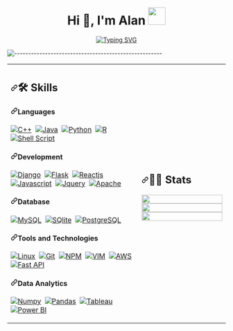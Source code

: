 <h1 align="center" dir="auto">Hi 👋, I'm Alan <img height="40" src="https://emoji.gg/assets/emoji/7333-parrotdance.gif"></h1>

<!-- View words-->
<p align="center" dir="auto">
<a align="center" href="https://git.io/typing-svg"><img src="https://readme-typing-svg.herokuapp.com?font=Fira+Code&pause=1000&center=true&vCenter=true&width=435&height=20&lines=Systems+Engineer+Student;Always+Learning+New+Technologies" alt="Typing SVG"/></a>
</p>

<!-- Line -->
<img src="https://raw.githubusercontent.com/andreasbm/readme/master/assets/lines/aqua.png" alt="-----------------------------------------------------" style="max-width: 100%;">

<table width="100%">
 <tbody><tr>
    <td width="60%">
<h2 dir="auto"><a id="user-content-️-skills" class="anchor" aria-hidden="true" href="#️-skills"><svg class="octicon octicon-link" viewBox="0 0 16 16" version="1.1" width="16" height="16" aria-hidden="true"><path fill-rule="evenodd" d="M7.775 3.275a.75.75 0 001.06 1.06l1.25-1.25a2 2 0 112.83 2.83l-2.5 2.5a2 2 0 01-2.83 0 .75.75 0 00-1.06 1.06 3.5 3.5 0 004.95 0l2.5-2.5a3.5 3.5 0 00-4.95-4.95l-1.25 1.25zm-4.69 9.64a2 2 0 010-2.83l2.5-2.5a2 2 0 012.83 0 .75.75 0 001.06-1.06 3.5 3.5 0 00-4.95 0l-2.5 2.5a3.5 3.5 0 004.95 4.95l1.25-1.25a.75.75 0 00-1.06-1.06l-1.25 1.25a2 2 0 01-2.83 0z"></path></svg></a><g-emoji class="g-emoji" alias="hammer_and_wrench" fallback-src="https://github.githubassets.com/images/icons/emoji/unicode/1f6e0.png">🛠️</g-emoji> Skills</h2>
<h4 dir="auto"><a id="user-content-languages" class="anchor" aria-hidden="true" href="#languages"><svg class="octicon octicon-link" viewBox="0 0 16 16" version="1.1" width="16" height="16" aria-hidden="true"><path fill-rule="evenodd" d="M7.775 3.275a.75.75 0 001.06 1.06l1.25-1.25a2 2 0 112.83 2.83l-2.5 2.5a2 2 0 01-2.83 0 .75.75 0 00-1.06 1.06 3.5 3.5 0 004.95 0l2.5-2.5a3.5 3.5 0 00-4.95-4.95l-1.25 1.25zm-4.69 9.64a2 2 0 010-2.83l2.5-2.5a2 2 0 012.83 0 .75.75 0 001.06-1.06 3.5 3.5 0 00-4.95 0l-2.5 2.5a3.5 3.5 0 004.95 4.95l1.25-1.25a.75.75 0 00-1.06-1.06l-1.25 1.25a2 2 0 01-2.83 0z"></path></svg></a>Languages</h4>
<p dir="auto"><a target="_blank" rel="noopener noreferrer nofollow" href="https://camo.githubusercontent.com/7d2d9f2c713c8bb81fb97575cb8fbaea86cca12f310356615f2f42c284256396/68747470733a2f2f696d672e736869656c64732e696f2f62616467652f2d432b2b2d3035313232413f7374796c653d666c6174266c6f676f3d43253242253242266c6f676f436f6c6f723d303035393943"><img src="https://camo.githubusercontent.com/7d2d9f2c713c8bb81fb97575cb8fbaea86cca12f310356615f2f42c284256396/68747470733a2f2f696d672e736869656c64732e696f2f62616467652f2d432b2b2d3035313232413f7374796c653d666c6174266c6f676f3d43253242253242266c6f676f436f6c6f723d303035393943" alt="C++" data-canonical-src="https://img.shields.io/badge/-C++-05122A?style=flat&amp;logo=C%2B%2B&amp;logoColor=00599C" style="max-width: 100%;"></a>&nbsp;
<a target="_blank" rel="noopener noreferrer nofollow" href="https://camo.githubusercontent.com/18bfe7d874ddbd0a97f6f73bd1cb91cc767983c05c3c8fb95094f26429d7d346/68747470733a2f2f696d672e736869656c64732e696f2f62616467652f4a6176612d2532333135303435382e7376673f7374796c653d666c6174266c6f676f3d6a617661266c6f676f436f6c6f723d6f72616e6765"><img src="https://camo.githubusercontent.com/18bfe7d874ddbd0a97f6f73bd1cb91cc767983c05c3c8fb95094f26429d7d346/68747470733a2f2f696d672e736869656c64732e696f2f62616467652f4a6176612d2532333135303435382e7376673f7374796c653d666c6174266c6f676f3d6a617661266c6f676f436f6c6f723d6f72616e6765" alt="Java" data-canonical-src="https://img.shields.io/badge/Java-%23150458.svg?style=flat&amp;logo=java&amp;logoColor=orange" style="max-width: 100%;"></a>&nbsp;
<a target="_blank" rel="noopener noreferrer nofollow" href="https://camo.githubusercontent.com/1d60a65352c961dc0bc3bfcddb926a34787b47ffced9bcadeaea32962297ef5a/68747470733a2f2f696d672e736869656c64732e696f2f62616467652f2d507974686f6e2d3035313232413f7374796c653d666c6174266c6f676f3d707974686f6e"><img src="https://camo.githubusercontent.com/1d60a65352c961dc0bc3bfcddb926a34787b47ffced9bcadeaea32962297ef5a/68747470733a2f2f696d672e736869656c64732e696f2f62616467652f2d507974686f6e2d3035313232413f7374796c653d666c6174266c6f676f3d707974686f6e" alt="Python" data-canonical-src="https://img.shields.io/badge/-Python-05122A?style=flat&amp;logo=python" style="max-width: 100%;"></a>&nbsp;
<a target="_blank" rel="noopener noreferrer nofollow" href="https://camo.githubusercontent.com/b82a1e5c2edf16f8a7efe7a2918086812cab34c9f631a35071f4b0a9179a89de/68747470733a2f2f696d672e736869656c64732e696f2f62616467652f522d3237364443333f7374796c653d666c6174266c6f676f3d72266c6f676f436f6c6f723d626c756526636f6c6f723d304232433441"><img src="https://camo.githubusercontent.com/b82a1e5c2edf16f8a7efe7a2918086812cab34c9f631a35071f4b0a9179a89de/68747470733a2f2f696d672e736869656c64732e696f2f62616467652f522d3237364443333f7374796c653d666c6174266c6f676f3d72266c6f676f436f6c6f723d626c756526636f6c6f723d304232433441" alt="R" data-canonical-src="https://img.shields.io/badge/R-276DC3?style=flat&amp;logo=r&amp;logoColor=blue&amp;color=0B2C4A" style="max-width: 100%;"></a>&nbsp;
<a target="_blank" rel="noopener noreferrer nofollow" href="https://camo.githubusercontent.com/6d728a0ecd776e8221e392b540eed087485d5c48a2ca8ca6c87826498ab1e546/68747470733a2f2f696d672e736869656c64732e696f2f62616467652f5368656c6c5f5363726970742d3132313031313f7374796c653d666c6174266c6f676f3d676e752d62617368266c6f676f436f6c6f723d7768697465"><img src="https://camo.githubusercontent.com/6d728a0ecd776e8221e392b540eed087485d5c48a2ca8ca6c87826498ab1e546/68747470733a2f2f696d672e736869656c64732e696f2f62616467652f5368656c6c5f5363726970742d3132313031313f7374796c653d666c6174266c6f676f3d676e752d62617368266c6f676f436f6c6f723d7768697465" alt="Shell Script" data-canonical-src="https://img.shields.io/badge/Shell_Script-121011?style=flat&amp;logo=gnu-bash&amp;logoColor=white" style="max-width: 100%;"></a></p>
<h4 dir="auto"><a id="user-content-development" class="anchor" aria-hidden="true" href="#development"><svg class="octicon octicon-link" viewBox="0 0 16 16" version="1.1" width="16" height="16" aria-hidden="true"><path fill-rule="evenodd" d="M7.775 3.275a.75.75 0 001.06 1.06l1.25-1.25a2 2 0 112.83 2.83l-2.5 2.5a2 2 0 01-2.83 0 .75.75 0 00-1.06 1.06 3.5 3.5 0 004.95 0l2.5-2.5a3.5 3.5 0 00-4.95-4.95l-1.25 1.25zm-4.69 9.64a2 2 0 010-2.83l2.5-2.5a2 2 0 012.83 0 .75.75 0 001.06-1.06 3.5 3.5 0 00-4.95 0l-2.5 2.5a3.5 3.5 0 004.95 4.95l1.25-1.25a.75.75 0 00-1.06-1.06l-1.25 1.25a2 2 0 01-2.83 0z"></path></svg></a>Development</h4>
<p dir="auto"><a target="_blank" rel="noopener noreferrer nofollow" href="https://camo.githubusercontent.com/8156cb1408affa8db39978334c6e83f794f7048c85b6e434e5ee0d3fb84d3a6a/68747470733a2f2f696d672e736869656c64732e696f2f62616467652f446a616e676f2d3039324532303f7374796c653d666c6174266c6f676f3d646a616e676f266c6f676f436f6c6f723d7768697465"><img src="https://camo.githubusercontent.com/8156cb1408affa8db39978334c6e83f794f7048c85b6e434e5ee0d3fb84d3a6a/68747470733a2f2f696d672e736869656c64732e696f2f62616467652f446a616e676f2d3039324532303f7374796c653d666c6174266c6f676f3d646a616e676f266c6f676f436f6c6f723d7768697465" alt="Django" data-canonical-src="https://img.shields.io/badge/Django-092E20?style=flat&amp;logo=django&amp;logoColor=white" style="max-width: 100%;"></a>&nbsp;
<a target="_blank" rel="noopener noreferrer nofollow" href="https://camo.githubusercontent.com/470dcc698a445e3c6ff70a0523c56cadc413302d59793b10819314c3f5d89c0c/68747470733a2f2f696d672e736869656c64732e696f2f62616467652f466c61736b2d3030303030303f7374796c653d666c6174266c6f676f3d666c61736b266c6f676f436f6c6f723d7768697465"><img src="https://camo.githubusercontent.com/470dcc698a445e3c6ff70a0523c56cadc413302d59793b10819314c3f5d89c0c/68747470733a2f2f696d672e736869656c64732e696f2f62616467652f466c61736b2d3030303030303f7374796c653d666c6174266c6f676f3d666c61736b266c6f676f436f6c6f723d7768697465" alt="Flask" data-canonical-src="https://img.shields.io/badge/Flask-000000?style=flat&amp;logo=flask&amp;logoColor=white" style="max-width: 100%;"></a>&nbsp;
<a target="_blank" rel="noopener noreferrer nofollow" href="https://camo.githubusercontent.com/e10320df09d2d95e5a1cc8f0ce1b52538db9d62eff2725f3a594995babae60c7/68747470733a2f2f696d672e736869656c64732e696f2f62616467652f52656163742d3230323332413f7374796c653d666c6174266c6f676f3d7265616374266c6f676f436f6c6f723d363144414642"><img src="https://camo.githubusercontent.com/e10320df09d2d95e5a1cc8f0ce1b52538db9d62eff2725f3a594995babae60c7/68747470733a2f2f696d672e736869656c64732e696f2f62616467652f52656163742d3230323332413f7374796c653d666c6174266c6f676f3d7265616374266c6f676f436f6c6f723d363144414642" alt="Reactjs" data-canonical-src="https://img.shields.io/badge/React-20232A?style=flat&amp;logo=react&amp;logoColor=61DAFB" style="max-width: 100%;"></a>&nbsp;
<a target="_blank" rel="noopener noreferrer nofollow" href="https://camo.githubusercontent.com/0734b6e3e51fd74ee64632164fe978eeaa0fdc4c3bc8d05b7d47e03c4d8a3203/68747470733a2f2f696d672e736869656c64732e696f2f62616467652f4a6176615363726970742d4637444631453f7374796c653d666c6174266c6f676f3d6a617661736372697074266c6f676f436f6c6f723d626c61636b"><img src="https://camo.githubusercontent.com/0734b6e3e51fd74ee64632164fe978eeaa0fdc4c3bc8d05b7d47e03c4d8a3203/68747470733a2f2f696d672e736869656c64732e696f2f62616467652f4a6176615363726970742d4637444631453f7374796c653d666c6174266c6f676f3d6a617661736372697074266c6f676f436f6c6f723d626c61636b" alt="Javascript" data-canonical-src="https://img.shields.io/badge/JavaScript-F7DF1E?style=flat&amp;logo=javascript&amp;logoColor=black" style="max-width: 100%;"></a>&nbsp;
<a target="_blank" rel="noopener noreferrer nofollow" href="https://camo.githubusercontent.com/0e17e4c54ab39032fe5d740c197442247f094ab2032eb9dcfbd09d05091875c4/68747470733a2f2f696d672e736869656c64732e696f2f62616467652f6a51756572792d3037363941443f7374796c653d666c6174266c6f676f3d6a7175657279266c6f676f436f6c6f723d7768697465"><img src="https://camo.githubusercontent.com/0e17e4c54ab39032fe5d740c197442247f094ab2032eb9dcfbd09d05091875c4/68747470733a2f2f696d672e736869656c64732e696f2f62616467652f6a51756572792d3037363941443f7374796c653d666c6174266c6f676f3d6a7175657279266c6f676f436f6c6f723d7768697465" alt="Jquery" data-canonical-src="https://img.shields.io/badge/jQuery-0769AD?style=flat&amp;logo=jquery&amp;logoColor=white" style="max-width: 100%;"></a>&nbsp;
<a target="_blank" rel="noopener noreferrer nofollow" href="https://camo.githubusercontent.com/c63cc76589fd60be31285f44d276371397debdee266e730cb00d859e6765ace8/68747470733a2f2f696d672e736869656c64732e696f2f62616467652f4170616368652d4432323132383f7374796c653d666c6174266c6f676f3d417061636865266c6f676f436f6c6f723d7768697465"><img src="https://camo.githubusercontent.com/c63cc76589fd60be31285f44d276371397debdee266e730cb00d859e6765ace8/68747470733a2f2f696d672e736869656c64732e696f2f62616467652f4170616368652d4432323132383f7374796c653d666c6174266c6f676f3d417061636865266c6f676f436f6c6f723d7768697465" alt="Apache" data-canonical-src="https://img.shields.io/badge/Apache-D22128?style=flat&amp;logo=Apache&amp;logoColor=white" style="max-width: 100%;"></a></p>


<h4 dir="auto"><a id="user-content-database" class="anchor" aria-hidden="true" href="#database"><svg class="octicon octicon-link" viewBox="0 0 16 16" version="1.1" width="16" height="16" aria-hidden="true"><path fill-rule="evenodd" d="M7.775 3.275a.75.75 0 001.06 1.06l1.25-1.25a2 2 0 112.83 2.83l-2.5 2.5a2 2 0 01-2.83 0 .75.75 0 00-1.06 1.06 3.5 3.5 0 004.95 0l2.5-2.5a3.5 3.5 0 00-4.95-4.95l-1.25 1.25zm-4.69 9.64a2 2 0 010-2.83l2.5-2.5a2 2 0 012.83 0 .75.75 0 001.06-1.06 3.5 3.5 0 00-4.95 0l-2.5 2.5a3.5 3.5 0 004.95 4.95l1.25-1.25a.75.75 0 00-1.06-1.06l-1.25 1.25a2 2 0 01-2.83 0z"></path></svg></a>Database</h4>
<p dir="auto"><a target="_blank" rel="noopener noreferrer nofollow" href="https://camo.githubusercontent.com/b826072d47a225dd1d3c430e220970cecb331fae79e6a504c412494e98079797/68747470733a2f2f696d672e736869656c64732e696f2f62616467652f4d7953514c2d3030303030463f7374796c653d666c6174266c6f676f3d6d7973716c266c6f676f436f6c6f723d7768697465"><img src="https://camo.githubusercontent.com/b826072d47a225dd1d3c430e220970cecb331fae79e6a504c412494e98079797/68747470733a2f2f696d672e736869656c64732e696f2f62616467652f4d7953514c2d3030303030463f7374796c653d666c6174266c6f676f3d6d7973716c266c6f676f436f6c6f723d7768697465" alt="MySQL" data-canonical-src="https://img.shields.io/badge/MySQL-00000F?style=flat&amp;logo=mysql&amp;logoColor=white" style="max-width: 100%;"></a>&nbsp;
<a target="_blank" rel="noopener noreferrer nofollow" href="https://camo.githubusercontent.com/815dab1b8bbea9894c2cea898fa17c74980ef466441c0a76b270c5c9242fa8ab/68747470733a2f2f696d672e736869656c64732e696f2f62616467652f2d53516c6974652d3035313232413f7374796c653d666c6174266c6f676f3d73716c697465266c6f676f436f6c6f723d413842394343"><img src="https://camo.githubusercontent.com/815dab1b8bbea9894c2cea898fa17c74980ef466441c0a76b270c5c9242fa8ab/68747470733a2f2f696d672e736869656c64732e696f2f62616467652f2d53516c6974652d3035313232413f7374796c653d666c6174266c6f676f3d73716c697465266c6f676f436f6c6f723d413842394343" alt="SQlite" data-canonical-src="https://img.shields.io/badge/-SQlite-05122A?style=flat&amp;logo=sqlite&amp;logoColor=A8B9CC" style="max-width: 100%;"></a>&nbsp;
<a target="_blank" rel="noopener noreferrer nofollow" href="https://camo.githubusercontent.com/be5398251ea2e51e34bd9ddbbd9befdf1051f2550be507401749219a910a76e7/68747470733a2f2f696d672e736869656c64732e696f2f62616467652f506f737467726553514c2d3331363139323f7374796c653d666c6174266c6f676f3d706f737467726573716c266c6f676f436f6c6f723d677265656e"><img src="https://camo.githubusercontent.com/be5398251ea2e51e34bd9ddbbd9befdf1051f2550be507401749219a910a76e7/68747470733a2f2f696d672e736869656c64732e696f2f62616467652f506f737467726553514c2d3331363139323f7374796c653d666c6174266c6f676f3d706f737467726573716c266c6f676f436f6c6f723d677265656e" alt="PostgreSQL" data-canonical-src="https://img.shields.io/badge/PostgreSQL-316192?style=flat&amp;logo=postgresql&amp;logoColor=green" style="max-width: 100%;"></a></p>
<h4 dir="auto"><a id="user-content-tools-and-technologies" class="anchor" aria-hidden="true" href="#tools-and-technologies"><svg class="octicon octicon-link" viewBox="0 0 16 16" version="1.1" width="16" height="16" aria-hidden="true"><path fill-rule="evenodd" d="M7.775 3.275a.75.75 0 001.06 1.06l1.25-1.25a2 2 0 112.83 2.83l-2.5 2.5a2 2 0 01-2.83 0 .75.75 0 00-1.06 1.06 3.5 3.5 0 004.95 0l2.5-2.5a3.5 3.5 0 00-4.95-4.95l-1.25 1.25zm-4.69 9.64a2 2 0 010-2.83l2.5-2.5a2 2 0 012.83 0 .75.75 0 001.06-1.06 3.5 3.5 0 00-4.95 0l-2.5 2.5a3.5 3.5 0 004.95 4.95l1.25-1.25a.75.75 0 00-1.06-1.06l-1.25 1.25a2 2 0 01-2.83 0z"></path></svg></a>Tools and Technologies</h4>
<p dir="auto"><a target="_blank" rel="noopener noreferrer nofollow" href="https://camo.githubusercontent.com/3ced6f38f13f0552bf261f645002fe14c561574c39f96706d936dc13be30e31a/68747470733a2f2f696d672e736869656c64732e696f2f62616467652f4c696e75782d3035313232413f7374796c653d666c6174266c6f676f3d6c696e7578266c6f676f436f6c6f723d7768697465"><img src="https://camo.githubusercontent.com/3ced6f38f13f0552bf261f645002fe14c561574c39f96706d936dc13be30e31a/68747470733a2f2f696d672e736869656c64732e696f2f62616467652f4c696e75782d3035313232413f7374796c653d666c6174266c6f676f3d6c696e7578266c6f676f436f6c6f723d7768697465" alt="Linux" data-canonical-src="https://img.shields.io/badge/Linux-05122A?style=flat&amp;logo=linux&amp;logoColor=white" style="max-width: 100%;"></a>&nbsp;
<a target="_blank" rel="noopener noreferrer nofollow" href="https://camo.githubusercontent.com/2fc774b6f44efd9ac27316c539e0e94f8e524f872dc5b1c3ef60266a598331bc/68747470733a2f2f696d672e736869656c64732e696f2f62616467652f2d4769742d3035313232413f7374796c653d666c6174266c6f676f3d676974"><img src="https://camo.githubusercontent.com/2fc774b6f44efd9ac27316c539e0e94f8e524f872dc5b1c3ef60266a598331bc/68747470733a2f2f696d672e736869656c64732e696f2f62616467652f2d4769742d3035313232413f7374796c653d666c6174266c6f676f3d676974" alt="Git" data-canonical-src="https://img.shields.io/badge/-Git-05122A?style=flat&amp;logo=git" style="max-width: 100%;"></a>&nbsp;
<a target="_blank" rel="noopener noreferrer nofollow" href="https://camo.githubusercontent.com/0f7e00f902e730176ebe71e96e0b73b33af5e1e9f1914a9fa72f1bcb1ff7f3d2/68747470733a2f2f696d672e736869656c64732e696f2f62616467652f6e706d2d4342333833373f7374796c653d666c6174266c6f676f3d6e706d266c6f676f436f6c6f723d7768697465"><img src="https://camo.githubusercontent.com/0f7e00f902e730176ebe71e96e0b73b33af5e1e9f1914a9fa72f1bcb1ff7f3d2/68747470733a2f2f696d672e736869656c64732e696f2f62616467652f6e706d2d4342333833373f7374796c653d666c6174266c6f676f3d6e706d266c6f676f436f6c6f723d7768697465" alt="NPM" data-canonical-src="https://img.shields.io/badge/npm-CB3837?style=flat&amp;logo=npm&amp;logoColor=white" style="max-width: 100%;"></a>&nbsp;
<a target="_blank" rel="noopener noreferrer nofollow" href="https://camo.githubusercontent.com/491d2555d107df843452f4f4ad7a258b8b58be012febcf84c3fe19da18a44342/68747470733a2f2f696d672e736869656c64732e696f2f62616467652f56494d2d2532333131414230302e7376673f267374796c653d666c6174266c6f676f3d76696d266c6f676f436f6c6f723d7768697465"><img src="https://camo.githubusercontent.com/491d2555d107df843452f4f4ad7a258b8b58be012febcf84c3fe19da18a44342/68747470733a2f2f696d672e736869656c64732e696f2f62616467652f56494d2d2532333131414230302e7376673f267374796c653d666c6174266c6f676f3d76696d266c6f676f436f6c6f723d7768697465" alt="VIM" data-canonical-src="https://img.shields.io/badge/VIM-%2311AB00.svg?&amp;style=flat&amp;logo=vim&amp;logoColor=white" style="max-width: 100%;"></a>&nbsp;
<a target="_blank" rel="noopener noreferrer nofollow" href="https://camo.githubusercontent.com/2b850a380f5ae459bb901425f965988a38dae1d34aa90beaf48f6200429251bc/68747470733a2f2f696d672e736869656c64732e696f2f62616467652f416d617a6f6e5f4157532d3233324633453f7374796c653d666c6174266c6f676f3d616d617a6f6e2d617773266c6f676f436f6c6f723d7768697465"><img src="https://camo.githubusercontent.com/2b850a380f5ae459bb901425f965988a38dae1d34aa90beaf48f6200429251bc/68747470733a2f2f696d672e736869656c64732e696f2f62616467652f416d617a6f6e5f4157532d3233324633453f7374796c653d666c6174266c6f676f3d616d617a6f6e2d617773266c6f676f436f6c6f723d7768697465" alt="AWS" data-canonical-src="https://img.shields.io/badge/Amazon_AWS-232F3E?style=flat&amp;logo=amazon-aws&amp;logoColor=white" style="max-width: 100%;"></a>&nbsp;
<a target="_blank" rel="noopener noreferrer nofollow" href="https://camo.githubusercontent.com/c1fce7859c613b8b0d9ab96a8b010f1ef66a73cc4620458e2c079a3163465445/68747470733a2f2f696d672e736869656c64732e696f2f62616467652f666173746170692d3130393938393f7374796c653d666c6174266c6f676f3d46415354415049266c6f676f436f6c6f723d7768697465"><img src="https://camo.githubusercontent.com/c1fce7859c613b8b0d9ab96a8b010f1ef66a73cc4620458e2c079a3163465445/68747470733a2f2f696d672e736869656c64732e696f2f62616467652f666173746170692d3130393938393f7374796c653d666c6174266c6f676f3d46415354415049266c6f676f436f6c6f723d7768697465" alt="Fast API" data-canonical-src="https://img.shields.io/badge/fastapi-109989?style=flat&amp;logo=FASTAPI&amp;logoColor=white" style="max-width: 100%;"></a></p>

<h4 dir="auto"><a id="user-content-data-analytics" class="anchor" aria-hidden="true" href="#data-analytics"><svg class="octicon octicon-link" viewBox="0 0 16 16" version="1.1" width="16" height="16" aria-hidden="true"><path fill-rule="evenodd" d="M7.775 3.275a.75.75 0 001.06 1.06l1.25-1.25a2 2 0 112.83 2.83l-2.5 2.5a2 2 0 01-2.83 0 .75.75 0 00-1.06 1.06 3.5 3.5 0 004.95 0l2.5-2.5a3.5 3.5 0 00-4.95-4.95l-1.25 1.25zm-4.69 9.64a2 2 0 010-2.83l2.5-2.5a2 2 0 012.83 0 .75.75 0 001.06-1.06 3.5 3.5 0 00-4.95 0l-2.5 2.5a3.5 3.5 0 004.95 4.95l1.25-1.25a.75.75 0 00-1.06-1.06l-1.25 1.25a2 2 0 01-2.83 0z"></path></svg></a>Data Analytics</h4>
<p dir="auto"><a target="_blank" rel="noopener noreferrer nofollow" href="https://camo.githubusercontent.com/6b75461e49b28ab46d21aa715d1965a4b90e52e6604f12954b75abc48d28c6cb/68747470733a2f2f696d672e736869656c64732e696f2f62616467652f4e756d70792d3737374242343f7374796c653d666c6174266c6f676f3d6e756d7079266c6f676f436f6c6f723d7768697465"><img src="https://camo.githubusercontent.com/6b75461e49b28ab46d21aa715d1965a4b90e52e6604f12954b75abc48d28c6cb/68747470733a2f2f696d672e736869656c64732e696f2f62616467652f4e756d70792d3737374242343f7374796c653d666c6174266c6f676f3d6e756d7079266c6f676f436f6c6f723d7768697465" alt="Numpy" data-canonical-src="https://img.shields.io/badge/Numpy-777BB4?style=flat&amp;logo=numpy&amp;logoColor=white" style="max-width: 100%;"></a>&nbsp;
<a target="_blank" rel="noopener noreferrer nofollow" href="https://camo.githubusercontent.com/6eb3ee864ca74e659d57bdd145be27f7f37f53afc988bacf3120143faf107bd3/68747470733a2f2f696d672e736869656c64732e696f2f62616467652f50616e6461732d3243324437323f7374796c653d666c6174266c6f676f3d70616e646173266c6f676f436f6c6f723d7768697465"><img src="https://camo.githubusercontent.com/6eb3ee864ca74e659d57bdd145be27f7f37f53afc988bacf3120143faf107bd3/68747470733a2f2f696d672e736869656c64732e696f2f62616467652f50616e6461732d3243324437323f7374796c653d666c6174266c6f676f3d70616e646173266c6f676f436f6c6f723d7768697465" alt="Pandas" data-canonical-src="https://img.shields.io/badge/Pandas-2C2D72?style=flat&amp;logo=pandas&amp;logoColor=white" style="max-width: 100%;"></a>&nbsp;
<a target="_blank" rel="noopener noreferrer nofollow" href="https://camo.githubusercontent.com/1632ea680199db2df8c61e09a95664cd1ab4377dd53de4ca53a550922145ec75/68747470733a2f2f696d672e736869656c64732e696f2f62616467652f5461626c6561752d4539373632373f7374796c653d666c6174266c6f676f3d5461626c656175266c6f676f436f6c6f723d7768697465"><img src="https://camo.githubusercontent.com/1632ea680199db2df8c61e09a95664cd1ab4377dd53de4ca53a550922145ec75/68747470733a2f2f696d672e736869656c64732e696f2f62616467652f5461626c6561752d4539373632373f7374796c653d666c6174266c6f676f3d5461626c656175266c6f676f436f6c6f723d7768697465" alt="Tableau" data-canonical-src="https://img.shields.io/badge/Tableau-E97627?style=flat&amp;logo=Tableau&amp;logoColor=white" style="max-width: 100%;"></a>&nbsp;
<a target="_blank" rel="noopener noreferrer nofollow" href="https://camo.githubusercontent.com/54b5724b2e3f2f7cdcac54b8ae12301730ef7d8109cc7c4da83ba7aef2daa322/68747470733a2f2f696d672e736869656c64732e696f2f62616467652f506f77657242492d4632433831313f7374796c653d666c6174266c6f676f3d506f7765722532304249266c6f676f436f6c6f723d7768697465"><img src="https://camo.githubusercontent.com/54b5724b2e3f2f7cdcac54b8ae12301730ef7d8109cc7c4da83ba7aef2daa322/68747470733a2f2f696d672e736869656c64732e696f2f62616467652f506f77657242492d4632433831313f7374796c653d666c6174266c6f676f3d506f7765722532304249266c6f676f436f6c6f723d7768697465" alt="Power BI" data-canonical-src="https://img.shields.io/badge/PowerBI-F2C811?style=flat&amp;logo=Power%20BI&amp;logoColor=white" style="max-width: 100%;"></a></p>
</td>
    <td>
<h2 dir="auto"><a id="user-content--stats" class="anchor" aria-hidden="true" href="#-stats"><svg class="octicon octicon-link" viewBox="0 0 16 16" version="1.1" width="16" height="16" aria-hidden="true"><path fill-rule="evenodd" d="M7.775 3.275a.75.75 0 001.06 1.06l1.25-1.25a2 2 0 112.83 2.83l-2.5 2.5a2 2 0 01-2.83 0 .75.75 0 00-1.06 1.06 3.5 3.5 0 004.95 0l2.5-2.5a3.5 3.5 0 00-4.95-4.95l-1.25 1.25zm-4.69 9.64a2 2 0 010-2.83l2.5-2.5a2 2 0 012.83 0 .75.75 0 001.06-1.06 3.5 3.5 0 00-4.95 0l-2.5 2.5a3.5 3.5 0 004.95 4.95l1.25-1.25a.75.75 0 00-1.06-1.06l-1.25 1.25a2 2 0 01-2.83 0z"></path></svg></a><g-emoji class="g-emoji" alias="page_facing_up" fallback-src="https://github.githubassets.com/images/icons/emoji/unicode/1f4c4.png">📄</g-emoji><g-emoji class="g-emoji" alias="scroll" fallback-src="https://github.githubassets.com/images/icons/emoji/unicode/1f4dc.png">📜</g-emoji> Stats</h2>
<p align="center" dir="auto">
  <a target="_blank" rel="noopener noreferrer nofollow" href="https://camo.githubusercontent.com/b4b12e73e8e973ca25052505a9002009d889aa84c4d3c951098faeef93f2dac0/68747470733a2f2f6769746875622d726561646d652d73746174732e76657263656c2e6170702f6170693f757365726e616d653d6b617573746176323032267468656d653d616c676f6c69612673686f775f69636f6e733d747275652662675f636f6c6f723d7472616e73706172656e74267469746c655f636f6c6f723d6e61767926746578745f636f6c6f723d626c61636b"><img width="100%" src="https://camo.githubusercontent.com/b4b12e73e8e973ca25052505a9002009d889aa84c4d3c951098faeef93f2dac0/68747470733a2f2f6769746875622d726561646d652d73746174732e76657263656c2e6170702f6170693f757365726e616d653d6b617573746176323032267468656d653d616c676f6c69612673686f775f69636f6e733d747275652662675f636f6c6f723d7472616e73706172656e74267469746c655f636f6c6f723d6e61767926746578745f636f6c6f723d626c61636b" data-canonical-src="https://github-readme-stats.vercel.app/api?username=kaustav202&amp;theme=algolia&amp;show_icons=true&amp;bg_color=transparent&amp;title_color=navy&amp;text_color=black" style="max-width: 100%;"></a>
 <br>
  <a target="_blank" rel="noopener noreferrer nofollow" href="https://camo.githubusercontent.com/f71c06edcbc8dd2aca981721c76b3fcc957e4dee3a644c041d5ac4bedc53dad0/68747470733a2f2f6769746875622d726561646d652d73747265616b2d73746174732e6865726f6b756170702e636f6d2f3f757365723d6b617573746176323032"><img width="100%" src="https://camo.githubusercontent.com/f71c06edcbc8dd2aca981721c76b3fcc957e4dee3a644c041d5ac4bedc53dad0/68747470733a2f2f6769746875622d726561646d652d73747265616b2d73746174732e6865726f6b756170702e636f6d2f3f757365723d6b617573746176323032" data-canonical-src="https://github-readme-streak-stats.herokuapp.com/?user=kaustav202" style="max-width: 100%;"></a>
 <br>
  <a target="_blank" rel="noopener noreferrer nofollow" href="https://camo.githubusercontent.com/59ec6b8f1557ae1de7d8b36b5c8b067c8b2c817ff160ebdff75254ea81d5b6bc/68747470733a2f2f6769746875622d726561646d652d73746174732e76657263656c2e6170702f6170692f746f702d6c616e67732f3f757365726e616d653d6b617573746176323032266578636c7564655f7265706f3d506f7274666f6c696f2c486f6d6550616c266c616e67735f636f756e743d37266c61796f75743d636f6d706163742662675f636f6c6f723d7472616e73706172656e74"><img width="100%" src="https://camo.githubusercontent.com/59ec6b8f1557ae1de7d8b36b5c8b067c8b2c817ff160ebdff75254ea81d5b6bc/68747470733a2f2f6769746875622d726561646d652d73746174732e76657263656c2e6170702f6170692f746f702d6c616e67732f3f757365726e616d653d6b617573746176323032266578636c7564655f7265706f3d506f7274666f6c696f2c486f6d6550616c266c616e67735f636f756e743d37266c61796f75743d636f6d706163742662675f636f6c6f723d7472616e73706172656e74" data-canonical-src="https://github-readme-stats.vercel.app/api/top-langs/?username=kaustav202&amp;exclude_repo=Portfolio,HomePal&amp;langs_count=7&amp;layout=compact&amp;bg_color=transparent" style="max-width: 100%;"></a>
</p>
  </td>
 </tr>
</tbody></table>
<!--
**Hilay/Hilay** is a ✨ _special_ ✨ repository because its `README.md` (this file) appears on your GitHub profile.

Here are some ideas to get you started:

- 🔭 I’m currently working on ...
- 🌱 I’m currently learning ...
- 👯 I’m looking to collaborate on ...
- 🤔 I’m looking for help with ...
- 💬 Ask me about ...
- 📫 How to reach me: ...
- 😄 Pronouns: ...
- ⚡ Fun fact: ...
-->
